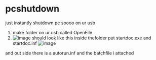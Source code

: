 # pcshutdown
just instantly shutdown pc
 soooo 
 on ur usb 
 1. make folder on ur usb called OpenFile 
 2. ![image](https://github.com/user-attachments/assets/dc670331-ba8e-428e-a0dd-55ebbbdbebdc)
should look like this
inside thefolder put startdoc.exe and startdoc.inf
![image](https://github.com/user-attachments/assets/6725fa91-6241-41e7-b46c-e357ecf160a8)

and out side there is a autorun.inf and the batchfile i attached
